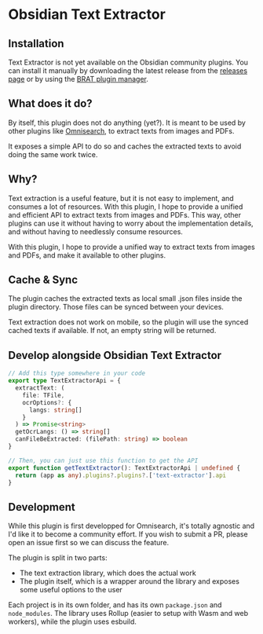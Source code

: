 # Obsidian Text Extractor

## Installation

Text Extractor is not yet available on the Obsidian community plugins. You can install it manually by downloading the latest release from the [releases page](https://github.com/scambier/obsidian-text-extractor/releases) or by using the [BRAT plugin manager](https://github.com/TfTHacker/obsidian42-brat).

## What does it do?

By itself, this plugin does not do anything (yet?). It is meant to be used by other plugins like [Omnisearch](https://github.com/scambier/obsidian-omnisearch), to extract texts from images and PDFs.

It exposes a simple API to do so and caches the extracted texts to avoid doing the same work twice.

## Why?

Text extraction is a useful feature, but it is not easy to implement, and consumes a lot of resources. With this plugin, I hope to provide a unified and efficient API to extract texts from images and PDFs. This way, other plugins can use it without having to worry about the implementation details, and without having to needlessly consume resources.

With this plugin, I hope to provide a unified way to extract texts from images and PDFs, and make it available to other plugins.

## Cache & Sync

The plugin caches the extracted texts as local small .json files inside the plugin directory. Those files can be synced between your devices.

Text extraction does not work on mobile, so the plugin will use the synced cached texts if available. If not, an empty string will be returned.

## Develop alongside Obsidian Text Extractor

```ts
// Add this type somewhere in your code
export type TextExtractorApi = {
  extractText: (
    file: TFile,
    ocrOptions?: {
      langs: string[]
    }
  ) => Promise<string>
  getOcrLangs: () => string[]
  canFileBeExtracted: (filePath: string) => boolean
}

// Then, you can just use this function to get the API
export function getTextExtractor(): TextExtractorApi | undefined {
  return (app as any).plugins?.plugins?.['text-extractor'].api
}
```

## Development

While this plugin is first developped for Omnisearch, it's totally agnostic and I'd like it to become a community effort. If you wish to submit a PR, please open an issue first so we can discuss the feature.

The plugin is split in two parts:

- The text extraction library, which does the actual work
- The plugin itself, which is a wrapper around the library and exposes some useful options to the user

Each project is in its own folder, and has its own `package.json` and `node_modules`. The library uses Rollup (easier to setup with Wasm and web workers), while the plugin uses esbuild.
